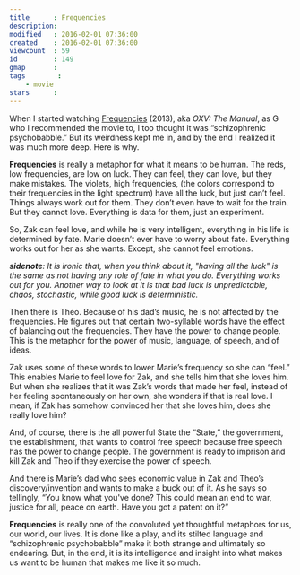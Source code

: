 ```yaml
---
title      : Frequencies
description: 
modified   : 2016-02-01 07:36:00
created    : 2016-02-01 07:36:00
viewcount  : 59
id         : 149
gmap       : 
tags        :
    - movie
stars      : 
---
```


When I started watching [Frequencies](http://www.imdb.com/title/tt2414766/combined) (2013), aka *OXV: The Manual*, as G who I recommended the movie to, I too thought it was “schizophrenic psychobabble.” But its weirdness kept me in, and by the end I realized it was much more deep. Here is why.

**Frequencies** is really a metaphor for what it means to be human. The reds, low frequencies, are low on luck. They can feel, they can love, but they make mistakes. The violets, high frequencies, (the colors correspond to their frequencies in the light spectrum) have all the luck, but just can’t feel. Things always work out for them. They don’t even have to wait for the train. But they cannot love. Everything is data for them, just an experiment.

So, Zak can feel love, and while he is very intelligent, everything in his life is determined by fate. Marie doesn’t ever have to worry about fate. Everything works out for her as she wants. Except, she cannot feel emotions.

***sidenote**: It is ironic that, when you think about it, "having all the luck" is the same as not having any role of fate in what you do. Everything works out for you. Another way to look at it is that bad luck is unpredictable, chaos, stochastic, while good luck is deterministic.*

Then there is Theo. Because of his dad’s music, he is not affected by the frequencies. He figures out that certain two-syllable words have the effect of balancing out the frequencies. They have the power to change people. This is the metaphor for the power of music, language, of speech, and of ideas.

Zak uses some of these words to lower Marie’s frequency so she can “feel.” This enables Marie to feel love for Zak, and she tells him that she loves him. But when she realizes that it was Zak’s words that made her feel, instead of her feeling spontaneously on her own, she wonders if that is real love. I mean, if Zak has somehow convinced her that she loves him, does she really love him?

And, of course, there is the all powerful State the “State,” the government, the establishment, that wants to control free speech because free speech has the power to change people. The government is ready to imprison and kill Zak and Theo if they exercise the power of speech.

And there is Marie’s dad who sees economic value in Zak and Theo’s discovery/invention and wants to make a buck out of it. As he says so tellingly, “You know what you've done? This could mean an end to war, justice for all, peace on earth. <long pause> Have you got a patent on it?”

**Frequencies** is really one of the convoluted yet thoughtful metaphors for us, our world, our lives. It is done like a play, and its stilted language and “schizophrenic psychobabble” make it both strange and ultimately so endearing. But, in the end, it is its intelligence and insight into what makes us want to be human that makes me like it so much.
